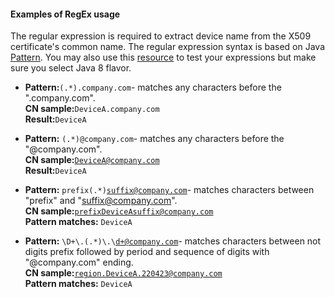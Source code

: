 #### Examples of RegEx usage

The regular expression is required to extract device name from the X509 certificate's common name.
The regular expression syntax is based on Java [Pattern](https://docs.oracle.com/en/java/javase/11/docs/api/java.base/java/util/regex/Pattern.html).
You may also use this [resource](https://regex101.com/) to test your expressions but make sure you select Java 8 flavor.

* **Pattern:**<code>(.*)\.company.com</code>- matches any characters before the ".company.com".
  <br>**CN sample:**<code>DeviceA.company.com</code>
  <br>**Result:**<code>DeviceA</code>

* **Pattern:** <code>(.*)@company.com</code>- matches any characters before the "@company.com".
  <br>**CN sample:**<code>DeviceA@company.com</code>
  <br>**Result:**<code>DeviceA</code>

* **Pattern:** <code>prefix(.*)suffix@company.com</code>- matches characters between "prefix" and "suffix@company.com".
  <br>**CN sample:**<code>prefixDeviceAsuffix@company.com</code>
  <br>**Pattern matches:** <code>DeviceA</code>

* **Pattern:** <code>\\D+\\.(.*)\\.\\d+@company.com</code>- matches characters between not digits prefix followed by period and sequence of digits with "@company.com" ending.
  <br>**CN sample:**<code>region.DeviceA.220423@company.com</code>
  <br>**Pattern matches:** <code>DeviceA</code>
